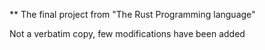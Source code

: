 ** The final project from "The Rust Programming language"

Not a verbatim copy, few modifications have been added